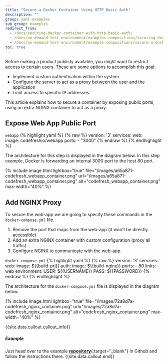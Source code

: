 ```yaml
---
title: "Secure a Docker Container Using HTTP Basic Auth"
description: ""
group: yaml-examples
sub_group: examples
redirect_from:
  - /docs/securing-docker-container-with-http-basic-auth/
  - /docs/on-demand-test-environment/examples-compositions/securing-docker-container-with-http-basic-auth/
  - /docs/on-demand-test-environment/example-compositions/secure-a-docker-container-using-http-basic-auth/ 
toc: true
---
```

Before making a product publicly available, you might want to restrict access to certain users. These are some options to accomplish this goal:

  - Implement custom authentication within the system
  - Configure the server to act as a proxy between the user and the application
  - Limit access to specific IP addresses

This article explains how to secure a container by exposing public ports, using an extra NGINX container to act as a proxy.

## Expose Web App Public Port

  `webapp`
{% highlight yaml %}
{% raw %}
version: '3'
services:
  web:  
    image: codefreshio/webapp
    ports:
      - "3000"
{% endraw %}
{% endhighlight %}

The architecture for this step is displayed in the diagram below. In this step example, Docker is forwarding an internal 3000 port to the host 80 port.

{% include 
image.html 
lightbox="true" 
file="/images/a65a871-codefresh_webapp_container.png" 
url="/images/a65a871-codefresh_webapp_container.png"
alt="codefresh_webapp_container.png" 
max-width="40%"
%}

## Add NGINX Proxy
To secure the web-app we are going to specify these commands in the ```docker-compose.yml``` file.

1. Remove the port that maps from the web-app (it won't be directly accessible)
2. Add an extra NGINX container with custom configuration (proxy all traffic)
3. Configure NGINX to communicate with the web-app

  `docker-compose.yml`
{% highlight yaml %}
{% raw %}
version: '3'
services:
  web:
    image: ${{build-prj}}
  auth:
    image: ${{build-nginx}}
    ports:
      - 80
    links:
      - web
    environment:
      USER: ${{USERNAME}}
      PASS: ${{PASSWORD}}
{% endraw %}
{% endhighlight %}
 
The architecture for the ```docker-compose.yml``` file is displayed in the diagram below.

{% include 
image.html 
lightbox="true" 
file="/images/72a8d7a-codefresh_nginx_container.png" 
url="/images/72a8d7a-codefresh_nginx_container.png"
alt="codefresh_nginx_container.png" 
max-width="40%"
%}

{{site.data.callout.callout_info}}
##### Example 

Just head over to the example [__repository__](https://github.com/codefreshdemo/cf-example-basic-auth-container){:target="_blank"} in Github and follow the instructions there.
{{site.data.callout.end}}
